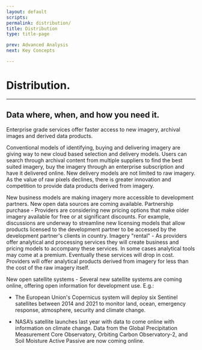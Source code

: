 ```yaml
---
layout: default
scripts:
permalink: distribution/
title: Distribution
type: title-page

prev: Advanced Analysis
next: Key Concepts

---
```


# Distribution.

---

## Data where, when, and how you need it.

Enterprise grade services offer faster access to new imagery, archival images and derived data products.

Conventional models of identifying, buying and delivering imagery are giving way to new cloud based selection and delivery models. Users can search through archival content from multiple suppliers to find the best suited imagery, buy the imagery through an enterprise subscription and have it delivered online. New delivery models are not limited to raw imagery. As the value of raw pixels declines, there is greater innovation and competition to provide data products derived from imagery.

New business models are making imagery more accessible to development partners. New open data sources are coming available.
Partnership purchase - Providers are considering new pricing options that make older imagery available for free or at significant discounts. For example, discussions are underway to streamline new licensing models that allow products licensed to the development partner to be accessed by the development partner's clients in country.
Imagery "rental" - As providers offer analytical and processing services they will create business and pricing models to accompany these services. In some cases analytical tools may come at a premium. Eventually these services will drop in cost. Providers will offer analytical products derived from imagery for less than the cost of the raw imagery itself.

New open satellite systems - Several new satellite systems are coming online, offering open information for development use. E.g.:

- The European Union's Copernicus system will deploy six Sentinel satellites between 2014 and 2021 to monitor land, ocean, emergency response, atmosphere, security and climate change.

- NASA’s satellite launches last year with data to come online with information on climate change. Data from the Global Precipitation Measurement Core Observatory, Orbiting Carbon Observatory-2, and Soil Moisture Active Passive are now coming online.
